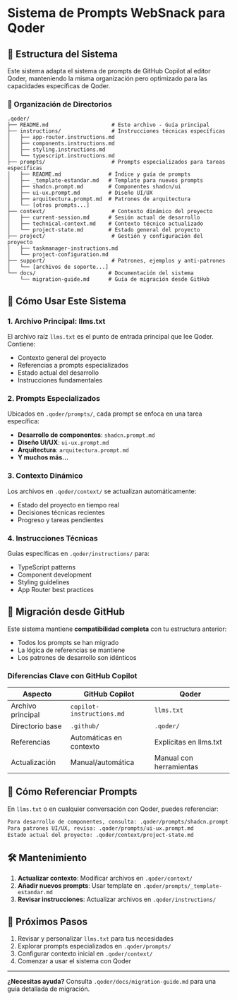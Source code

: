 # Sistema de Prompts WebSnack para Qoder

## 🎯 Estructura del Sistema

Este sistema adapta el sistema de prompts de GitHub Copilot al editor Qoder, manteniendo la misma organización pero optimizado para las capacidades específicas de Qoder.

### 📁 Organización de Directorios

```
.qoder/
├── README.md                    # Este archivo - Guía principal
├── instructions/                # Instrucciones técnicas específicas
│   ├── app-router.instructions.md
│   ├── components.instructions.md
│   ├── styling.instructions.md
│   └── typescript.instructions.md
├── prompts/                     # Prompts especializados para tareas específicas
│   ├── README.md               # Índice y guía de prompts
│   ├── _template-estandar.md   # Template para nuevos prompts
│   ├── shadcn.prompt.md        # Componentes shadcn/ui
│   ├── ui-ux.prompt.md         # Diseño UI/UX
│   ├── arquitectura.prompt.md  # Patrones de arquitectura
│   └── [otros prompts...]
├── context/                     # Contexto dinámico del proyecto
│   ├── current-session.md      # Sesión actual de desarrollo
│   ├── technical-context.md    # Contexto técnico actualizado
│   └── project-state.md        # Estado general del proyecto
├── project/                     # Gestión y configuración del proyecto
│   ├── taskmanager-instructions.md
│   └── project-configuration.md
├── support/                     # Patrones, ejemplos y anti-patrones
│   └── [archivos de soporte...]
└── docs/                       # Documentación del sistema
    └── migration-guide.md      # Guía de migración desde GitHub
```

## 🚀 Cómo Usar Este Sistema

### 1. **Archivo Principal: llms.txt**
El archivo raíz `llms.txt` es el punto de entrada principal que lee Qoder. Contiene:
- Contexto general del proyecto
- Referencias a prompts especializados
- Estado actual del desarrollo
- Instrucciones fundamentales

### 2. **Prompts Especializados**
Ubicados en `.qoder/prompts/`, cada prompt se enfoca en una tarea específica:
- **Desarrollo de componentes**: `shadcn.prompt.md`
- **Diseño UI/UX**: `ui-ux.prompt.md` 
- **Arquitectura**: `arquitectura.prompt.md`
- **Y muchos más...**

### 3. **Contexto Dinámico**
Los archivos en `.qoder/context/` se actualizan automáticamente:
- Estado del proyecto en tiempo real
- Decisiones técnicas recientes
- Progreso y tareas pendientes

### 4. **Instrucciones Técnicas**
Guías específicas en `.qoder/instructions/` para:
- TypeScript patterns
- Component development
- Styling guidelines
- App Router best practices

## 🔄 Migración desde GitHub

Este sistema mantiene **compatibilidad completa** con tu estructura anterior:
- Todos los prompts se han migrado
- La lógica de referencias se mantiene
- Los patrones de desarrollo son idénticos

### Diferencias Clave con GitHub Copilot

| Aspecto | GitHub Copilot | Qoder |
|---------|---------------|-------|
| Archivo principal | `copilot-instructions.md` | `llms.txt` |
| Directorio base | `.github/` | `.qoder/` |
| Referencias | Automáticas en contexto | Explícitas en llms.txt |
| Actualización | Manual/automática | Manual con herramientas |

## 📝 Cómo Referenciar Prompts

En `llms.txt` o en cualquier conversación con Qoder, puedes referenciar:

```markdown
Para desarrollo de componentes, consulta: .qoder/prompts/shadcn.prompt.md
Para patrones UI/UX, revisa: .qoder/prompts/ui-ux.prompt.md
Estado actual del proyecto: .qoder/context/project-state.md
```

## 🛠️ Mantenimiento

1. **Actualizar contexto**: Modificar archivos en `.qoder/context/`
2. **Añadir nuevos prompts**: Usar template en `.qoder/prompts/_template-estandar.md`
3. **Revisar instrucciones**: Actualizar archivos en `.qoder/instructions/`

## 🎯 Próximos Pasos

1. Revisar y personalizar `llms.txt` para tus necesidades
2. Explorar prompts especializados en `.qoder/prompts/`
3. Configurar contexto inicial en `.qoder/context/`
4. Comenzar a usar el sistema con Qoder

---

**¿Necesitas ayuda?** Consulta `.qoder/docs/migration-guide.md` para una guía detallada de migración.